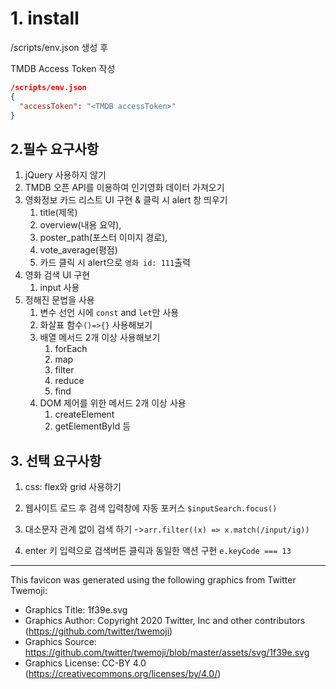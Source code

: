 # 1. install

/scripts/env.json 생성 후 

TMDB Access Token 작성

```json
/scripts/env.json
{
  "accessToken": "<TMDB accessToken>"
}
```



## 2.필수 요구사항

1. jQuery 사용하지 않기
2. TMDB 오픈 API를 이용하여 인기영화 데이터 가져오기
3. 영화정보 카드 리스트 UI 구현 & 클릭 시 alert 창 띄우기
   1. title(제목)
   2. overview(내용 요약),
   3. poster_path(포스터 이미지 경로),
   4. vote_average(평점)
   5. 카드 클릭 시  alert으로 `영화 id: 111`출력
4. 영화 검색 UI 구현
   1. input 사용
5. 정해진 문법을 사용
   1. 변수 선언 시에 `const` and `let`만 사용
   2. 화살표 함수`()=>{}` 사용해보기
   3. 배열 메서드 2개 이상 사용해보기
      1. forEach
      2. map
      3. filter
      4. reduce
      5. find
   4. DOM 제어를 위한 메서드 2개 이상 사용
      1. createElement
      2. getElementById 등

## 3. 선택 요구사항

1. css: flex와 grid 사용하기

2. 웹사이트 로드 후 검색 입력창에 자동 포커스 `$inputSearch.focus()`

3. 대소문자 관계 없이 검색 하기 ->`arr.filter((x) => x.match(/input/ig))`

4. enter 키 입력으로 검색버튼 클릭과 동일한 액션 구현 `e.keyCode === 13`




------

This favicon was generated using the following graphics from Twitter Twemoji:
- Graphics Title: 1f39e.svg
- Graphics Author: Copyright 2020 Twitter, Inc and other contributors (https://github.com/twitter/twemoji)
- Graphics Source: https://github.com/twitter/twemoji/blob/master/assets/svg/1f39e.svg
- Graphics License: CC-BY 4.0 (https://creativecommons.org/licenses/by/4.0/)
